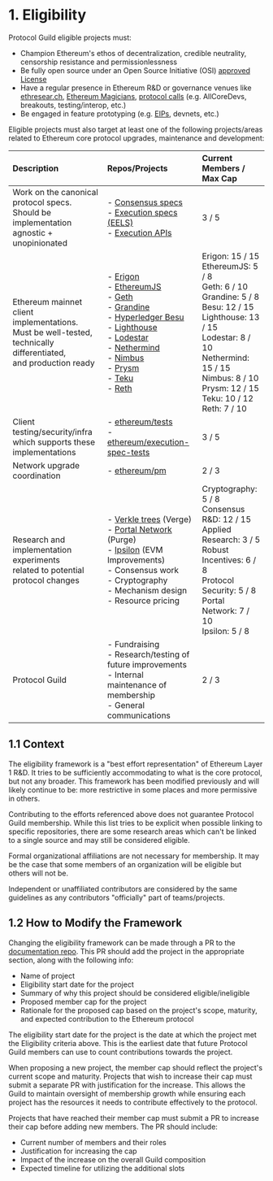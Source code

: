 # 1. Eligibility

Protocol Guild eligible projects must:

- Champion Ethereum's ethos of decentralization, credible neutrality, censorship resistance and permissionlessness 
- Be fully open source under an Open Source Initiative (OSI) [approved License](https://opensource.org/licenses)
- Have a regular presence in Ethereum R&D or governance venues like [ethresear.ch](https://ethresear.ch), [Ethereum Magicians](https://ethereum-magicians.org/), [protocol calls](https://calendar.google.com/calendar/u/0?cid=Y191cGFvZm9uZzhtZ3JtcmtlZ243aWM3aGs1c0Bncm91cC5jYWxlbmRhci5nb29nbGUuY29t) (e.g. AllCoreDevs, breakouts, testing/interop, etc.)
- Be engaged in feature prototyping (e.g. [EIPs](https://github.com/ethereum/eips), devnets, etc.)

Eligible projects must also target at least one of the following projects/areas related to Ethereum core protocol upgrades, maintenance and development:

| Description | Repos/Projects | Current Members / Max Cap |
|:--|:---|:---|
| Work on the canonical protocol specs. <br/> Should be implementation agnostic + unopinionated | - [Consensus specs](https://github.com/ethereum/consensus-specs) <br/> - [Execution specs (EELS)](https://github.com/ethereum/execution-specs) <br/> - [Execution APIs](https://github.com/ethereum/execution-apis)  | 3 / 5 |
| Ethereum mainnet client implementations. <br/> Must be well-tested, technically differentiated, <br/>  and production ready | - [Erigon](https://github.com/erigontech/erigon) <br/> - [EthereumJS](https://github.com/ethereumjs) <br/> - [Geth](https://github.com/ethereum/go-ethereum) <br/> - [Grandine](https://github.com/grandinetech/grandine) <br/> - [Hyperledger Besu](https://github.com/hyperledger/besu) <br/> - [Lighthouse](https://github.com/sigp/lighthouse) <br/> - [Lodestar](https://github.com/ChainSafe/lodestar) <br/> - [Nethermind](https://github.com/NethermindEth/nethermind) <br/> - [Nimbus](https://github.com/status-im/nimbus-eth2) <br/> - [Prysm](https://github.com/prysmaticlabs/prysm) <br/> - [Teku](https://github.com/ConsenSys/teku) <br/> - [Reth](https://github.com/paradigmxyz/reth) | Erigon: 15 / 15 <br/> EthereumJS: 5 / 8 <br/> Geth: 6 / 10 <br/> Grandine: 5 / 8 <br/> Besu: 12 / 15 <br/> Lighthouse: 13 / 15 <br/> Lodestar: 8 / 10 <br/> Nethermind: 15 / 15 <br/> Nimbus: 8 / 10 <br/> Prysm: 12 / 15 <br/> Teku: 10 / 12 <br/> Reth: 7 / 10 |
| Client testing/security/infra <br/> which supports these implementations | - [ethereum/tests](https://github.com/ethereum/tests) <br/> - [ethereum/execution-spec-tests](https://github.com/ethereum/execution-spec-tests) | 3 / 5 |
| Network upgrade coordination  | - [ethereum/pm](https://github.com/ethereum/pm) | 2 / 3 |
| Research and implementation experiments <br/> related to potential protocol changes | - [Verkle trees](https://github.com/gballet/go-verkle) (Verge) <br/> - [Portal Network](https://github.com/ethereum/portal-network-specs) (Purge) <br/> - [Ipsilon](https://github.com/ipsilon) (EVM Improvements) <br/> - Consensus work <br/> - Cryptography <br/> - Mechanism design <br/> - Resource pricing | Cryptography: 5 / 8 <br/> Consensus R&D: 12 / 15 <br/> Applied Research: 3 / 5 <br/> Robust Incentives: 6 / 8 <br/> Protocol Security: 5 / 8 <br/> Portal Network: 7 / 10 <br/> Ipsilon: 5 / 8 |
| Protocol Guild | - Fundraising <br/> - Research/testing of future improvements <br/> - Internal maintenance of membership <br/> - General communications | 2 / 3 |

## 1.1 Context

The eligibility framework is a "best effort representation" of Ethereum Layer 1 R&D. It tries to be sufficiently accommodating to what is the core protocol, but not any broader. This framework has been modified previously and will likely continue to be: more restrictive in some places and more permissive in others.

Contributing to the efforts referenced above does not guarantee Protocol Guild membership. While this list tries to be explicit when possible linking to specific repositories, there are some research areas which can't be linked to a single source and may still be considered eligible.

Formal organizational affiliations are not necessary for membership. It may be the case that some members of an organization will be eligible but others will not be.

Independent or unaffiliated contributors are considered by the same guidelines as any contributors "officially" part of teams/projects.

## 1.2 How to Modify the Framework

Changing the eligibility framework can be made through a PR to the [documentation repo](https://github.com/protocolguild/documentation). This PR should add the project in the appropriate section, along with the following info:

- Name of project
- Eligibility start date for the project
- Summary of why this project should be considered eligible/ineligible
- Proposed member cap for the project
- Rationale for the proposed cap based on the project's scope, maturity, and expected contribution to the Ethereum protocol

The eligibility start date for the project is the date at which the project met the Eligibility criteria above. This is the earliest date that future Protocol Guild members can use to count contributions towards the project.

When proposing a new project, the member cap should reflect the project's current scope and maturity. Projects that wish to increase their cap must submit a separate PR with justification for the increase. This allows the Guild to maintain oversight of membership growth while ensuring each project has the resources it needs to contribute effectively to the protocol.

Projects that have reached their member cap must submit a PR to increase their cap before adding new members. The PR should include:
- Current number of members and their roles
- Justification for increasing the cap
- Impact of the increase on the overall Guild composition
- Expected timeline for utilizing the additional slots
